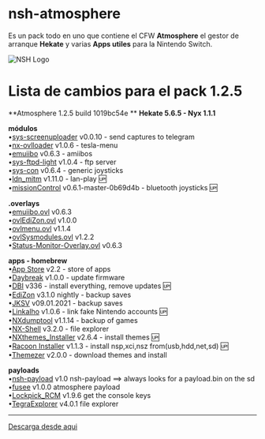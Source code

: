 # nsh-atmosphere
Es un pack todo en uno que contiene el CFW **Atmosphere** el gestor de arranque **Hekate** y varias **Apps utiles** para la Nintendo Switch.

![NSH Logo](https://raw.githubusercontent.com/team-racoon/nsh-atmosphere/master/nsh-logo.png)


# Lista de cambios para el pack 1.2.5

**Atmosphere 1.2.5 build 1019bc54e **
**Hekate 5.6.5 - Nyx 1.1.1**

**módulos**  
•[sys-screenuploader](https://github.com/bakatrouble/sys-screenuploader/releases)  v0.0.10 - send captures to telegram  
•[nx-ovlloader](https://github.com/WerWolv/nx-ovlloader/releases) v1.0.6 - tesla-menu  
•[emuiibo](https://github.com/XorTroll/emuiibo/releases) v0.6.3 - amiibos  
•[sys-ftpd-light](https://github.com/cathery/sys-ftpd-light/releases) v1.0.4 - ftp server  
•[sys-con](https://github.com/cathery/sys-con/releases) v0.6.4 - generic joysticks  
•[ldn_mitm](https://github.com/spacemeowx2/ldn_mitm/releases) v1.11.0 - lan-play 🆙  
•[missionControl](https://github.com/ndeadly/MissionControl/releases/) v0.6.1-master-0b69d4b - bluetooth joysticks 🆙  

**.overlays**  
•[emuiibo.ovl](https://github.com/XorTroll/emuiibo/releases) v0.6.3  
•[ovlEdiZon.ovl](https://github.com/WerWolv/EdiZon/releases) v1.0.0  
•[ovlmenu.ovl](https://github.com/WerWolv/Tesla-Menu/releases) v1.1.4  
•[ovlSysmodules.ovl](https://github.com/WerWolv/ovl-sysmodules/releases) v1.2.2  
•[Status-Monitor-Overlay.ovl](https://github.com/masagrator/Status-Monitor-Overlay/releases) v0.6.3  

**apps - homebrew**  
•[App Store](https://github.com/vgmoose/hb-appstore/releases) v2.2 - store of apps  
•[Daybreak](https://github.com/Atmosphere-NX/Atmosphere/releases) v1.0.0 - update firmware  
•[DBI](https://github.com/rashevskyv/dbi/releases) v336 - install everything, remove updates 🆙  
•[EdiZon](https://github.com/WerWolv/EdiZon/releases) v3.1.0 nightly - backup saves  
•[JKSV](https://github.com/J-D-K/JKSV/releases) v09.01.2021 - backup saves  
•[Linkalho](https://github.com/rdmrocha/linkalho/releases) v1.0.6 - link fake Nintendo accounts 🆙  
•[NXdumptool](https://github.com/DarkMatterCore/nxdumptool/releases) v1.1.14  - backup of games  
•[NX-Shell](https://github.com/joel16/NX-Shell/releases) v3.2.0 - file explorer  
•[NXthemes_Installer](https://github.com/exelix11/SwitchThemeInjector/releases) v2.6.4 - install themes 🆙  
•[Racoon Installer](https://github.com/team-racoon/Racoon-Installer/releases) v1.1.3 - install nsp,xci,nsz from(usb,hdd,net,sd) 🆙  
•[Themezer](https://github.com/suchmememanyskill/themezer-nx/releases) v2.0.0 - download themes and install  

**payloads**  
•[nsh-payload](https://github.com/team-racoon/nsh-atmosphere/releases) v1.0 nsh-payload ==> always looks for a payload.bin on the sd  
•[fusee](https://github.com/Atmosphere-NX/Atmosphere/releases) v1.0.0 atmosphere payload  
•[Lockpick_RCM](https://github.com/shchmue/Lockpick_RCM/releases) v1.9.6 get the console keys  
•[TegraExplorer](https://github.com/suchmememanyskill/TegraExplorer/releases) v4.0.1 file explorer   


-----------------------------------------------------------------------------
[Descarga desde aqui](https://github.com/team-racoon/nsh-atmosphere/releases)
